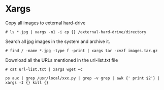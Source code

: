 # Xargs

Copy all images to external hard-drive

```
# ls *.jpg | xargs -n1 -i cp {} /external-hard-drive/directory
```

Search all jpg images in the system and archive it.

```
# find / -name *.jpg -type f -print | xargs tar -cvzf images.tar.gz
```

Download all the URLs mentioned in the url-list.txt file

```
# cat url-list.txt | xargs wget –c
```

```
ps aux | grep /usr/local/xxx.py | grep -v grep | awk {' print $2'} | xargs -I {} kill {}
```